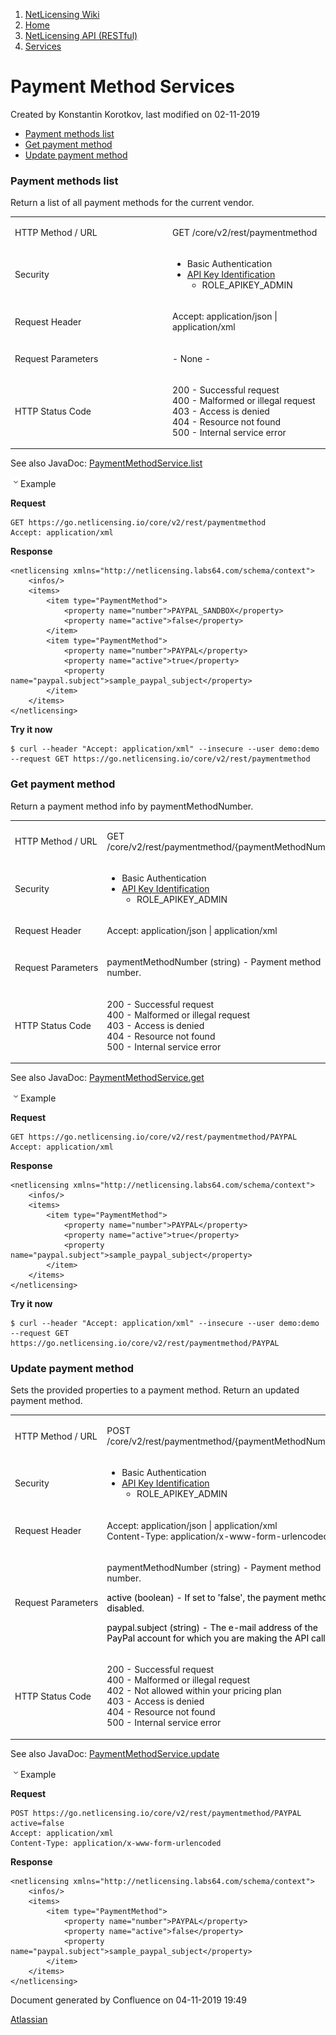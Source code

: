 1.  [NetLicensing Wiki](index.html)
2.  [Home](Home_11010214.html)
3.  [NetLicensing API (RESTful)](11010215.html)
4.  [Services](Services_14942714.html)

<span id="title-text"> Payment Method Services </span>
======================================================

Created by <span class="author"> Konstantin Korotkov</span>, last
modified on 02-11-2019

-   [Payment methods list](#PaymentMethodServices-Paymentmethodslist)
-   [Get payment method](#PaymentMethodServices-Getpaymentmethod)
-   [Update payment method](#PaymentMethodServices-Updatepaymentmethod)

### Payment methods list

Return a list of all payment methods for the current vendor.

<table>
<colgroup>
<col style="width: 50%" />
<col style="width: 50%" />
</colgroup>
<tbody>
<tr class="odd">
<td><p>HTTP Method / URL</p></td>
<td><p>GET /core/v2/rest/paymentmethod</p></td>
</tr>
<tr class="even">
<td>Security</td>
<td><ul>
<li>Basic Authentication</li>
<li><a href="https://www.labs64.de/confluence/display/NLICPUB/Security">API Key Identification</a>
<ul>
<li>ROLE_APIKEY_ADMIN</li>
</ul></li>
</ul></td>
</tr>
<tr class="odd">
<td><p>Request Header</p></td>
<td><p>Accept: application/json | application/xml</p></td>
</tr>
<tr class="even">
<td><p>Request Parameters</p></td>
<td><p>- None -</p></td>
</tr>
<tr class="odd">
<td><p>HTTP Status Code</p></td>
<td><p>200 - Successful request<br />
400 - Malformed or illegal request<br />
403 - Access is denied<br />
404 - Resource not found<br />
500 - Internal service error</p></td>
</tr>
</tbody>
</table>

See also
JavaDoc: <a href="https://go.netlicensing.io/javadoc/v2/com/labs64/netlicensing/service/PaymentMethodService.html#list-com.labs64.netlicensing.domain.vo.Context-java.lang.String-" class="external-link">PaymentMethodService.list</a>

<span
class="expand-control-icon"><img src="assets/images/icons/grey_arrow_down.png" class="expand-control-image" /></span><span
class="expand-control-text">Example</span>

**Request**

``` theme:
GET https://go.netlicensing.io/core/v2/rest/paymentmethod
Accept: application/xml
```

**Response**

``` theme:
<netlicensing xmlns="http://netlicensing.labs64.com/schema/context">
    <infos/>
    <items>
        <item type="PaymentMethod">
            <property name="number">PAYPAL_SANDBOX</property>
            <property name="active">false</property>
        </item>
        <item type="PaymentMethod">
            <property name="number">PAYPAL</property>
            <property name="active">true</property>
            <property name="paypal.subject">sample_paypal_subject</property>
        </item>
    </items>
</netlicensing>
```

**Try it now**

``` theme:
$ curl --header "Accept: application/xml" --insecure --user demo:demo --request GET https://go.netlicensing.io/core/v2/rest/paymentmethod
```

### Get payment method

Return a payment method info by paymentMethodNumber.

<table>
<colgroup>
<col style="width: 50%" />
<col style="width: 50%" />
</colgroup>
<tbody>
<tr class="odd">
<td><p>HTTP Method / URL</p></td>
<td><p>GET /core/v2/rest/paymentmethod/{paymentMethodNumber}</p></td>
</tr>
<tr class="even">
<td>Security</td>
<td><ul>
<li>Basic Authentication</li>
<li><a href="https://www.labs64.de/confluence/display/NLICPUB/Security">API Key Identification</a>
<ul>
<li>ROLE_APIKEY_ADMIN</li>
</ul></li>
</ul></td>
</tr>
<tr class="odd">
<td><p>Request Header</p></td>
<td><p>Accept: application/json | application/xml</p></td>
</tr>
<tr class="even">
<td><p>Request Parameters</p></td>
<td><p>paymentMethodNumber (string) - Payment method number.</p></td>
</tr>
<tr class="odd">
<td><p>HTTP Status Code</p></td>
<td><p>200 - Successful request<br />
400 - Malformed or illegal request<br />
403 - Access is denied<br />
404 - Resource not found<br />
500 - Internal service error</p></td>
</tr>
</tbody>
</table>

See also
JavaDoc: <a href="https://go.netlicensing.io/javadoc/v2/com/labs64/netlicensing/service/PaymentMethodService.html#get-com.labs64.netlicensing.domain.vo.Context-java.lang.String-" class="external-link">PaymentMethodService.get</a>

<span
class="expand-control-icon"><img src="assets/images/icons/grey_arrow_down.png" class="expand-control-image" /></span><span
class="expand-control-text">Example</span>

**Request**

``` theme:
GET https://go.netlicensing.io/core/v2/rest/paymentmethod/PAYPAL
Accept: application/xml
```

**Response**

``` theme:
<netlicensing xmlns="http://netlicensing.labs64.com/schema/context">
    <infos/>
    <items>
        <item type="PaymentMethod">
            <property name="number">PAYPAL</property>
            <property name="active">true</property>
            <property name="paypal.subject">sample_paypal_subject</property>
        </item>
    </items>
</netlicensing>
```

**Try it now**

``` theme:
$ curl --header "Accept: application/xml" --insecure --user demo:demo --request GET https://go.netlicensing.io/core/v2/rest/paymentmethod/PAYPAL
```

### Update payment method

Sets the provided properties to a payment method. Return an updated
payment method.

<table>
<colgroup>
<col style="width: 50%" />
<col style="width: 50%" />
</colgroup>
<tbody>
<tr class="odd">
<td><p>HTTP Method / URL</p></td>
<td><p>POST /core/v2/rest/paymentmethod/{paymentMethodNumber}</p></td>
</tr>
<tr class="even">
<td>Security</td>
<td><ul>
<li>Basic Authentication</li>
<li><a href="https://www.labs64.de/confluence/display/NLICPUB/Security">API Key Identification</a>
<ul>
<li>ROLE_APIKEY_ADMIN</li>
</ul></li>
</ul></td>
</tr>
<tr class="odd">
<td><p>Request Header</p></td>
<td><p>Accept: application/json | application/xml<br />
Content-Type: application/x-www-form-urlencoded</p></td>
</tr>
<tr class="even">
<td><p>Request Parameters</p></td>
<td><p>paymentMethodNumber (string) - Payment method number.</p>
<p><span style="color: rgb(0,0,0);">active (boolean) - If set to 'false', the payment method is disabled.</span></p>
<p><span style="color: rgb(0,0,0);">paypal.subject (string) - The e-mail address of the PayPal account for which you are making the API calls.</span></p></td>
</tr>
<tr class="odd">
<td><p>HTTP Status Code</p></td>
<td><p>200 - Successful request<br />
400 - Malformed or illegal request<br />
<span>402 - Not allowed within your pricing plan</span><br />
403 - Access is denied<br />
404 - Resource not found<br />
500 - Internal service error</p></td>
</tr>
</tbody>
</table>

See also
JavaDoc: <a href="https://go.netlicensing.io/javadoc/v2/com/labs64/netlicensing/service/PaymentMethodService.html#update-com.labs64.netlicensing.domain.vo.Context-java.lang.String-com.labs64.netlicensing.domain.entity.PaymentMethod-" class="external-link">PaymentMethodService.update</a>

<span
class="expand-control-icon"><img src="assets/images/icons/grey_arrow_down.png" class="expand-control-image" /></span><span
class="expand-control-text">Example</span>

**Request**

``` theme:
POST https://go.netlicensing.io/core/v2/rest/paymentmethod/PAYPAL
active=false
Accept: application/xml
Content-Type: application/x-www-form-urlencoded
```

**Response**

``` theme:
<netlicensing xmlns="http://netlicensing.labs64.com/schema/context">
    <infos/>
    <items>
        <item type="PaymentMethod">
            <property name="number">PAYPAL</property>
            <property name="active">false</property>
            <property name="paypal.subject">sample_paypal_subject</property>
        </item>
    </items>
</netlicensing>
```

Document generated by Confluence on 04-11-2019 19:49

[Atlassian](http://www.atlassian.com/)
